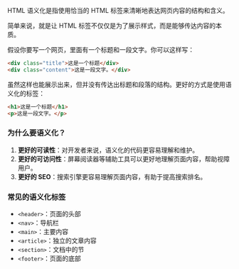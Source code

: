 HTML 语义化是指使用恰当的 HTML 标签来清晰地表达网页内容的结构和含义。

简单来说，就是让 HTML 标签不仅仅是为了展示样式，而是能够传达内容的本质。

假设你要写一个网页，里面有一个标题和一段文字。你可以这样写：

```HTML
<div class="title">这是一个标题</div>
<div class="content">这是一段文字。</div>
```

虽然这样也能展示出来，但并没有传达出标题和段落的结构。更好的方式是使用语义化的标签：

```HTML
<h1>这是一个标题</h1>
<p>这是一段文字。</p>
```



### 为什么要语义化？

1. **更好的可读性**：对开发者来说，语义化的代码更容易理解和维护。
2. **更好的可访问性**：屏幕阅读器等辅助工具可以更好地理解页面内容，帮助视障用户。
3. **更好的 SEO**：搜索引擎更容易理解页面内容，有助于提高搜索排名。



### 常见的语义化标签

- `<header>`：页面的头部
- `<nav>`：导航栏
- `<main>`：主要内容
- `<article>`：独立的文章内容
- `<section>`：文档中的节
- `<footer>`：页面的底部